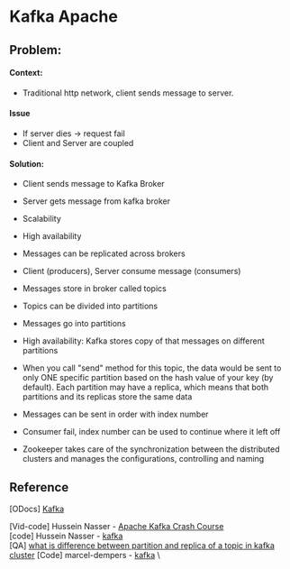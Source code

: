 # Kafka Apache

## Problem:
#### Context:
- Traditional http network, client sends message to server.
#### Issue
- If server dies -> request fail
- Client and Server are coupled  
#### Solution:
- Client sends message to Kafka Broker
- Server gets message from kafka broker
- Scalability
- High availability

- Messages can be replicated across brokers
- Client (producers), Server consume message (consumers)
- Messages store in broker called topics
- Topics can be divided into partitions
- Messages go into partitions
- High availability: Kafka stores copy of that messages on different 
  partitions
- When you call "send" method for this topic, the data would be sent
  to only ONE specific partition based on the hash value of your key 
  (by default). Each partition may have a replica, which means that both 
  partitions and its replicas store the same data
- Messages can be sent in order with index number
- Consumer fail, index number can be used to continue where it left off

- Zookeeper takes care of the synchronization between the distributed clusters and manages the configurations, controlling and naming

## Reference
[ODocs] [Kafka](https://kafka.apache.org/documentation/#gettingStarted)

[Vid-code] Hussein Nasser - [Apache Kafka Crash Course](https://www.youtube.com/watch?v=R873BlNVUB4&ab_channel=HusseinNasser) \
[code] Hussein Nasser - [kafka](https://github.com/hnasr/javascript_playground/tree/master/kafka) \
[QA] [what is difference between partition and replica of a topic in kafka cluster](https://stackoverflow.com/questions/27150925/what-is-difference-between-partition-and-replica-of-a-topic-in-kafka-cluster)
[Code] marcel-dempers - [kafka](https://github.com/marcel-dempers/docker-development-youtube-series/tree/master/messaging/kafka) \
